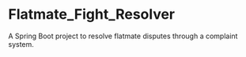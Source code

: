 # Flatmate_Fight_Resolver
A Spring Boot project to resolve flatmate disputes through a complaint system.
